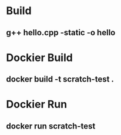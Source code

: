 # Build
## g++ hello.cpp -static -o hello

# Dockier Build
## docker build -t scratch-test .

# Dockier Run
## docker run scratch-test
